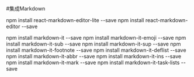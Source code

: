 #集成Markdown

npm install react-markdown-editor-lite --save
npm install react-markdown-editor --save

npm install markdown-it --save
npm install markdown-it-emoji --save
npm install markdown-it-sub --save
npm install markdown-it-sup --save
npm install markdown-it-footnote --save
npm install markdown-it-deflist --save
npm install markdown-it-abbr --save
npm install markdown-it-ins --save
npm install markdown-it-mark --save
npm install markdown-it-task-lists --save

